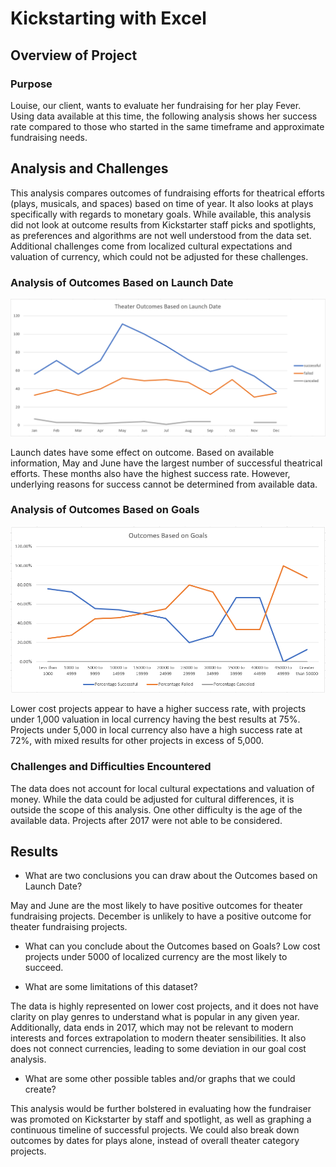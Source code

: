 # Kickstarting with Excel

## Overview of Project

### Purpose

Louise, our client, wants to evaluate her fundraising for her play Fever. Using data available at this time, the following analysis shows her success rate compared to those who started in the same timeframe and approximate fundraising needs.

## Analysis and Challenges

This analysis compares outcomes of fundraising efforts for theatrical efforts (plays, musicals, and spaces) based on time of year. It also looks at plays specifically with regards to monetary goals. While available, this analysis did not look at outcome results from Kickstarter staff picks and spotlights, as preferences and algorithms are not well understood from the data set. Additional challenges come from localized cultural expectations and valuation of currency, which could not be adjusted for these challenges.

### Analysis of Outcomes Based on Launch Date

![OutcomesBasedOnLaunchDate](/resources/Theater_Outcomes_vs_Launch.PNG)

Launch dates have some effect on outcome. Based on available information, May and June have the largest number of successful theatrical efforts. These months also have the highest success rate. However, underlying reasons for success cannot be determined from available data.

### Analysis of Outcomes Based on Goals

![OutcomesBasedOnLaunchDate](/resources/Outcomes_vs_Goals.PNG)

Lower cost projects appear to have a higher success rate, with projects under 1,000 valuation in local currency having the best results at 75%. Projects under 5,000 in local currency also have a high success rate at 72%, with mixed results for other projects in excess of 5,000.

### Challenges and Difficulties Encountered

The data does not account for local cultural expectations and valuation of money. While the data could be adjusted for cultural differences, it is outside the scope of this analysis. One other difficulty is the age of the available data. Projects after 2017 were not able to be considered.

## Results

- What are two conclusions you can draw about the Outcomes based on Launch Date?

May and June are the most likely to have positive outcomes for theater fundraising projects. December is unlikely to have a positive outcome for theater fundraising projects.

- What can you conclude about the Outcomes based on Goals?
Low cost projects under 5000 of localized currency are the most likely to succeed.

- What are some limitations of this dataset?

The data is highly represented on lower cost projects, and it does not have clarity on play genres to understand what is popular in any given year. Additionally, data ends in 2017, which may not be relevant to modern interests and forces extrapolation to modern theater sensibilities. It also does not connect currencies, leading to some deviation in our goal cost analysis.

- What are some other possible tables and/or graphs that we could create?

This analysis would be further bolstered in evaluating how the fundraiser was promoted on Kickstarter by staff and spotlight, as well as graphing a continuous timeline of successful projects. We could also break down outcomes by dates for plays alone, instead of overall theater category projects.
